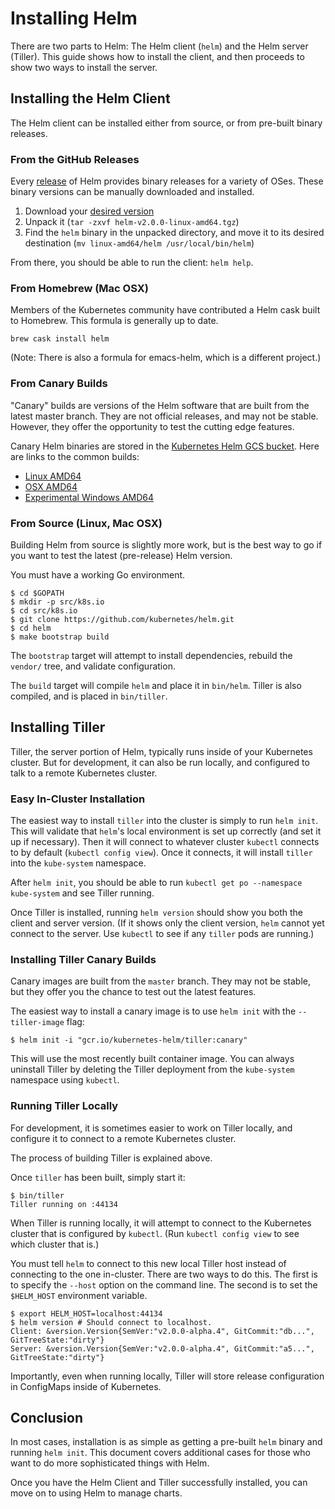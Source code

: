 # Installing Helm

There are two parts to Helm: The Helm client (`helm`) and the Helm
server (Tiller). This guide shows how to install the client, and then
proceeds to show two ways to install the server.

## Installing the Helm Client

The Helm client can be installed either from source, or from pre-built binary
releases.

### From the GitHub Releases

Every [release](https://github.com/kubernetes/helm/releases) of Helm
provides binary releases for a variety of OSes. These binary versions
can be manually downloaded and installed.

1. Download your [desired version](https://github.com/kubernetes/helm/releases)
2. Unpack it (`tar -zxvf helm-v2.0.0-linux-amd64.tgz`)
3. Find the `helm` binary in the unpacked directory, and move it to its
   desired destination (`mv linux-amd64/helm /usr/local/bin/helm`)

From there, you should be able to run the client: `helm help`.

### From Homebrew (Mac OSX)

Members of the Kubernetes community have contributed a Helm cask built to
Homebrew. This formula is generally up to date.

```
brew cask install helm
```

(Note: There is also a formula for emacs-helm, which is a different
project.)

### From Canary Builds

"Canary" builds are versions of the Helm software that are built from
the latest master branch. They are not official releases, and may not be
stable. However, they offer the opportunity to test the cutting edge
features.

Canary Helm binaries are stored in the [Kubernetes Helm GCS bucket](http://storage.googleapis.com/kubernetes-helm).
Here are links to the common builds:

- [Linux AMD64](http://storage.googleapis.com/kubernetes-helm/helm-canary-linux-amd64.tar.gz)
- [OSX AMD64](http://storage.googleapis.com/kubernetes-helm/helm-canary-darwin-amd64.tar.gz)
- [Experimental Windows AMD64](http://storage.googleapis.com/kubernetes-helm/helm-canary-windows-amd64.zip)

### From Source (Linux, Mac OSX)

Building Helm from source is slightly more work, but is the best way to
go if you want to test the latest (pre-release) Helm version.

You must have a working Go environment.

```console
$ cd $GOPATH
$ mkdir -p src/k8s.io
$ cd src/k8s.io
$ git clone https://github.com/kubernetes/helm.git
$ cd helm
$ make bootstrap build
```

The `bootstrap` target will attempt to install dependencies, rebuild the
`vendor/` tree, and validate configuration.

The `build` target will compile `helm` and place it in `bin/helm`.
Tiller is also compiled, and is placed in `bin/tiller`.

## Installing Tiller

Tiller, the server portion of Helm, typically runs inside of your
Kubernetes cluster. But for development, it can also be run locally, and
configured to talk to a remote Kubernetes cluster.

### Easy In-Cluster Installation

The easiest way to install `tiller` into the cluster is simply to run
`helm init`. This will validate that `helm`'s local environment is set
up correctly (and set it up if necessary). Then it will connect to
whatever cluster `kubectl` connects to by default (`kubectl config
view`). Once it connects, it will install `tiller` into the
`kube-system` namespace.

After `helm init`, you should be able to run `kubectl get po --namespace
kube-system` and see Tiller running.

Once Tiller is installed, running `helm version` should show you both
the client and server version. (If it shows only the client version,
`helm` cannot yet connect to the server. Use `kubectl` to see if any
`tiller` pods are running.)

### Installing Tiller Canary Builds

Canary images are built from the `master` branch. They may not be
stable, but they offer you the chance to test out the latest features.

The easiest way to install a canary image is to use `helm init` with the
`--tiller-image` flag:

```console
$ helm init -i "gcr.io/kubernetes-helm/tiller:canary"
```

This will use the most recently built container image. You can always
uninstall Tiller by deleting the Tiller deployment from the
`kube-system` namespace using `kubectl`.

### Running Tiller Locally

For development, it is sometimes easier to work on Tiller locally, and
configure it to connect to a remote Kubernetes cluster.

The process of building Tiller is explained above.

Once `tiller` has been built, simply start it:

```console
$ bin/tiller
Tiller running on :44134
```

When Tiller is running locally, it will attempt to connect to the
Kubernetes cluster that is configured by `kubectl`. (Run `kubectl config
view` to see which cluster that is.)

You must tell `helm` to connect to this new local Tiller host instead of
connecting to the one in-cluster. There are two ways to do this. The
first is to specify the `--host` option on the command line. The second
is to set the `$HELM_HOST` environment variable.

```console
$ export HELM_HOST=localhost:44134
$ helm version # Should connect to localhost.
Client: &version.Version{SemVer:"v2.0.0-alpha.4", GitCommit:"db...", GitTreeState:"dirty"}
Server: &version.Version{SemVer:"v2.0.0-alpha.4", GitCommit:"a5...", GitTreeState:"dirty"}
```

Importantly, even when running locally, Tiller will store release
configuration in ConfigMaps inside of Kubernetes.

## Conclusion

In most cases, installation is as simple as getting a pre-built `helm` binary
and running `helm init`. This document covers additional cases for those
who want to do more sophisticated things with Helm.

Once you have the Helm Client and Tiller successfully installed, you can
move on to using Helm to manage charts.
